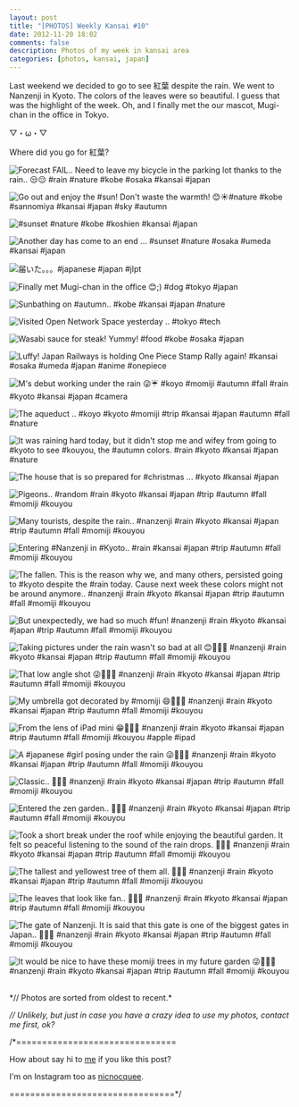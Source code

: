 ```yaml
---
layout: post
title: "[PHOTOS] Weekly Kansai #10"
date: 2012-11-20 18:02
comments: false
description: Photos of my week in kansai area
categories: [photos, kansai, japan]
---
```

Last weekend we decided to go to see 紅葉 despite the rain. We went to Nanzenji in Kyoto. The colors of the leaves were so beautiful. I guess that was the highlight of the week. Oh, and I finally met the our mascot, Mugi-chan in the office in Tokyo. 

▽・ω・▽

Where did you go for 紅葉?

![Forecast FAIL.. Need to leave my bicycle in the parking lot thanks to the rain.. 😒😔 #rain #nature #kobe #osaka #kansai #japan](http://distilleryimage0.s3.amazonaws.com/055185f02d5e11e28d0622000a9e13b7_7.jpg) 
 
 <!-- more -->
 
![Go out and enjoy the #sun! Don't waste the warmth! 😊☀#nature #kobe #sannomiya #kansai #japan #sky #autumn](http://distilleryimage3.s3.amazonaws.com/c5fdc19c2e0d11e289bf22000a1fa4a9_7.jpg) 
 
 
![#sunset #nature #kobe #koshien #kansai #japan](http://distilleryimage9.s3.amazonaws.com/7db1d2642e2d11e281d822000a1f9682_7.jpg) 
 
 
![Another day has come to an end ... #sunset #nature #osaka #umeda #kansai #japan](http://distilleryimage0.s3.amazonaws.com/ba73cab22e3311e28ce622000a9f13a7_7.jpg) 
 
 
![届いた。。。#japanese #japan #jlpt](http://distilleryimage7.s3.amazonaws.com/8ab8b8122e5d11e2a1fa22000a1f9261_7.jpg) 
 
 
![Finally met Mugi-chan in the office 😊;) #dog #tokyo #japan](http://distilleryimage3.s3.amazonaws.com/0de0440c2f0411e2aaec22000a1faf7c_7.jpg) 
 
 
![Sunbathing on #autumn.. #kobe #kansai #japan #nature](http://distilleryimage11.s3.amazonaws.com/ab38d89c2fd911e282761231381b75ef_7.jpg) 
 
 
![Visited Open Network Space yesterday .. #tokyo #tech](http://distilleryimage9.s3.amazonaws.com/789b18682fda11e29f481231381311b2_7.jpg) 
 
 
![Wasabi sauce for steak! Yummy! #food #kobe #osaka #japan](http://distilleryimage2.s3.amazonaws.com/21fbb5262ffd11e2bf9022000a1fb723_7.jpg) 
 
 
![Luffy! Japan Railways is holding One Piece Stamp Rally again! #kansai #osaka #umeda #japan #anime #onepiece](http://distilleryimage1.s3.amazonaws.com/a607aea0307111e2b19622000a1f9d89_7.jpg) 
 
 
![M's debut working under the rain 😜☔ #koyo #momiji #autumn #fall #rain #kyoto #kansai #japan #camera](http://distilleryimage10.s3.amazonaws.com/d6a9ca0a308711e29ca422000a1faf19_7.jpg) 
 
 
![The aqueduct .. #koyo #kyoto #momiji #trip #kansai #japan #autumn #fall #nature](http://distilleryimage3.s3.amazonaws.com/f403fb8e308c11e294471231380f602c_7.jpg) 
 
 
![It was raining hard today, but it didn't stop me and wifey from going to #kyoto to see #kouyou, the #autumn colors. #rain #kyoto #kansai #japan #nature](http://distilleryimage11.s3.amazonaws.com/d8b132fc30a511e28ed122000a9f1311_7.jpg) 
 
 
![The house that is so prepared for #christmas ... #kyoto #kansai #japan](http://distilleryimage7.s3.amazonaws.com/a5ca40b030a811e2b3ea1231381b5bcd_7.jpg) 
 
 
![Pigeons.. #random #rain #kyoto #kansai #japan #trip #autumn #fall #momiji #kouyou](http://distilleryimage10.s3.amazonaws.com/1373b1c830a911e2b85522000a9e28f2_7.jpg) 
 
 
![Many tourists, despite the rain.. #nanzenji #rain #kyoto #kansai #japan #trip #autumn #fall #momiji #kouyou](http://distilleryimage8.s3.amazonaws.com/a726885230b111e2ae2a22000a1f9723_7.jpg) 
 
 
![Entering #Nanzenji in #Kyoto.. #rain #kansai #japan #trip #autumn #fall #momiji #kouyou](http://distilleryimage2.s3.amazonaws.com/dfde674630b111e28ddc22000a9f15db_7.jpg) 
 
 
![The fallen. This is the reason why we, and many others, persisted going to #kyoto despite the #rain today. Cause next week these colors might not be around anymore.. #nanzenji #rain #kyoto #kansai #japan #trip #autumn #fall #momiji #kouyou](http://distilleryimage4.s3.amazonaws.com/448edfa430b211e28ef622000a1fa434_7.jpg) 
 
 
![But unexpectedly, we had so much #fun! #nanzenji #rain #kyoto #kansai #japan #trip #autumn #fall #momiji #kouyou](http://distilleryimage2.s3.amazonaws.com/c533044630b211e2896422000a1fb003_7.jpg) 
 
 
![Taking pictures under the rain wasn't so bad at all 😊🍁🍃🍂 #nanzenji #rain #kyoto #kansai #japan #trip #autumn #fall #momiji #kouyou](http://distilleryimage4.s3.amazonaws.com/e9bbe45430b211e2b95b22000a1fab39_7.jpg) 
 
 
![That low angle shot 😜🍁🍃🍂 #nanzenji #rain #kyoto #kansai #japan #trip #autumn #fall #momiji #kouyou](http://distilleryimage2.s3.amazonaws.com/203c572a30b311e286531231381b3c35_7.jpg) 
 
 
![My umbrella got decorated by #momiji 😄🍁🍃🍂 #nanzenji #rain #kyoto #kansai #japan #trip #autumn #fall #momiji #kouyou](http://distilleryimage4.s3.amazonaws.com/515f63f630b311e29ae122000a1f9a03_7.jpg) 
 
 
![From the lens of iPad mini 😁🍁🍃🍂 #nanzenji #rain #kyoto #kansai #japan #trip #autumn #fall #momiji #kouyou #apple #ipad](http://distilleryimage5.s3.amazonaws.com/86ac73dc30b311e2bea8123138016001_7.jpg) 
 
 
![A #japanese #girl posing under the rain 😜🍁🍃🍂 #nanzenji #rain #kyoto #kansai #japan #trip #autumn #fall #momiji #kouyou](http://distilleryimage3.s3.amazonaws.com/bed6409e30b311e29a0922000a1f8c1a_7.jpg) 
 
 
![Classic.. 🍁🍃🍂 #nanzenji #rain #kyoto #kansai #japan #trip #autumn #fall #momiji #kouyou](http://distilleryimage0.s3.amazonaws.com/f8f532e430b311e28a2e22000a1fbc67_7.jpg) 
 
 
![Entered the zen garden.. 🍁🍃🍂 #nanzenji #rain #kyoto #kansai #japan #trip #autumn #fall #momiji #kouyou](http://distilleryimage2.s3.amazonaws.com/48b1f61e30b411e282761231381b75ef_7.jpg) 
 
 
![Took a short break under the roof while enjoying the beautiful garden. It felt so peaceful listening to the sound of the rain drops. 🍁🍃🍂 #nanzenji #rain #kyoto #kansai #japan #trip #autumn #fall #momiji #kouyou](http://distilleryimage10.s3.amazonaws.com/8971db6030b411e280ff22000a9e2923_7.jpg) 
 
 
![The tallest and yellowest tree of them all. 🍁🍃🍂 #nanzenji #rain #kyoto #kansai #japan #trip #autumn #fall #momiji #kouyou](http://distilleryimage0.s3.amazonaws.com/2c6b14e430b511e2bacf1231381b5934_7.jpg) 
 
 
![The leaves that look like fan.. 🍁🍃🍂 #nanzenji #rain #kyoto #kansai #japan #trip #autumn #fall #momiji #kouyou](http://distilleryimage5.s3.amazonaws.com/67c963e230b511e2a9dd22000a9e29a7_7.jpg) 
 
 
![The gate of Nanzenji. It is said that this gate is one of the biggest gates in Japan.. 🍁🍃🍂 #nanzenji #rain #kyoto #kansai #japan #trip #autumn #fall #momiji #kouyou](http://distilleryimage1.s3.amazonaws.com/8ebaa3da30b511e2aaa822000a1fb0dd_7.jpg) 
 
 
![It would be nice to have these momiji trees in my future garden 😜🍁🍃🍂 #nanzenji #rain #kyoto #kansai #japan #trip #autumn #fall #momiji #kouyou](http://distilleryimage9.s3.amazonaws.com/baca016e30b511e28e8322000a1f9686_7.jpg)



<br/>
*// Photos are sorted from oldest to recent.*

*// Unlikely, but just in case you have a crazy idea to use my photos, contact me first, ok?*

/*===============================

How about say hi to [me](http://twitter.com/nicnocquee) if you like this post?

I'm on Instagram too as [nicnocquee](instagram://user?username=nicnocquee).

================================*/